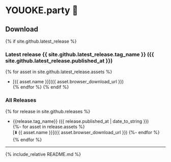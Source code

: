 # YOUOKE.party :microphone:

## Download

{% if site.github.latest_release %}

### Latest release {{ site.github.latest_release.tag_name }} ({{ site.github.latest_release.published_at }})

{% for asset in site.github.latest_release.assets %}
  * [{{ asset.name }}]({{ asset.browser_download_url }})  
{% endfor %}
{% endif %}

### All Releases

{% for release in site.github.releases %}
  * {{release.tag_name}} ({{ release.published_at | date_to_string }})  
    {%- for asset in release.assets %}  
    [:arrow_down: {{ asset.name }}]({{ asset.browser_download_url }})
    {%- endfor %}
{% endfor %}

___

{% include_relative README.md %}
